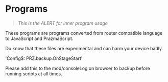 # Programs
>_This is the ALERT for inner program usage_

These programs are programs converted from router compatible language to JavaScript and PrazmaScript.

Do know that these files are experimental and can harm your device badly.

'Config$: PRZ.backup.OnStageStart'

Please add this to the mod/consoleLog on browser to backup before running scripts at all times.

